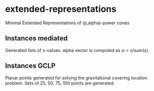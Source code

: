 # extended-representations
Minimal Extended Representations of (p,alpha)-power cones

## Instances mediated

Generated lists of s-values. alpha vector is computed as $\alpha = s/sum(s)$.


## Instances GCLP

Planar points generated for solving the gravitational covering location problem. Sets of 25, 50, 75, 100 points are generated.